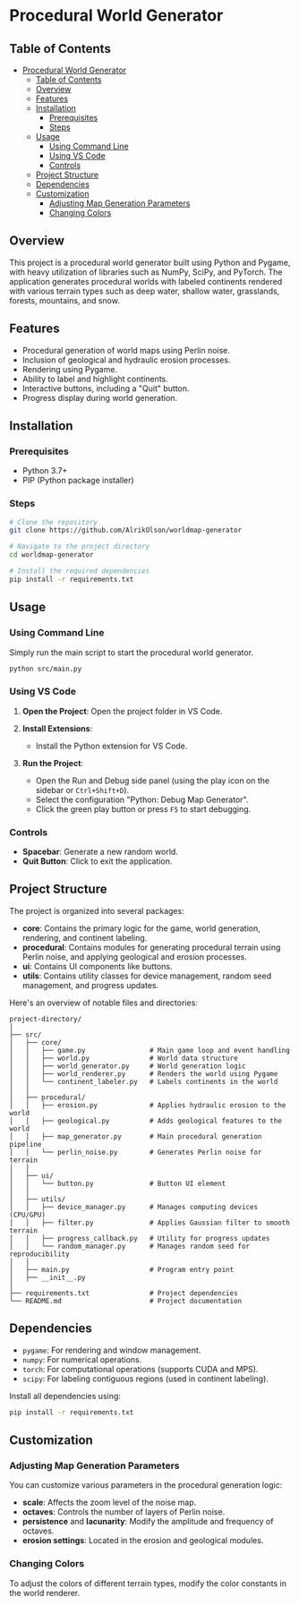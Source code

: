 # Procedural World Generator

## Table of Contents

- [Procedural World Generator](#procedural-world-generator)
  - [Table of Contents](#table-of-contents)
  - [Overview](#overview)
  - [Features](#features)
  - [Installation](#installation)
    - [Prerequisites](#prerequisites)
    - [Steps](#steps)
  - [Usage](#usage)
    - [Using Command Line](#using-command-line)
    - [Using VS Code](#using-vs-code)
    - [Controls](#controls)
  - [Project Structure](#project-structure)
  - [Dependencies](#dependencies)
  - [Customization](#customization)
    - [Adjusting Map Generation Parameters](#adjusting-map-generation-parameters)
    - [Changing Colors](#changing-colors)

## Overview

This project is a procedural world generator built using Python and Pygame, with heavy utilization of libraries such as NumPy, SciPy, and PyTorch. The application generates procedural worlds with labeled continents rendered with various terrain types such as deep water, shallow water, grasslands, forests, mountains, and snow.

## Features

- Procedural generation of world maps using Perlin noise.
- Inclusion of geological and hydraulic erosion processes.
- Rendering using Pygame.
- Ability to label and highlight continents.
- Interactive buttons, including a "Quit" button.
- Progress display during world generation.

## Installation

### Prerequisites

- Python 3.7+
- PIP (Python package installer)

### Steps

```sh
# Clone the repository
git clone https://github.com/AlrikOlson/worldmap-generator

# Navigate to the project directory
cd worldmap-generator

# Install the required dependencies
pip install -r requirements.txt
```

## Usage

### Using Command Line

Simply run the main script to start the procedural world generator.

```sh
python src/main.py
```

### Using VS Code

1. **Open the Project**: Open the project folder in VS Code.

2. **Install Extensions**:
   - Install the Python extension for VS Code.
  
3. **Run the Project**:
   - Open the Run and Debug side panel (using the play icon on the sidebar or `Ctrl+Shift+D`).
   - Select the configuration "Python: Debug Map Generator".
   - Click the green play button or press `F5` to start debugging.

### Controls

- **Spacebar**: Generate a new random world.
- **Quit Button**: Click to exit the application.

## Project Structure

The project is organized into several packages:

- **core**: Contains the primary logic for the game, world generation, rendering, and continent labeling.
- **procedural**: Contains modules for generating procedural terrain using Perlin noise, and applying geological and erosion processes.
- **ui**: Contains UI components like buttons.
- **utils**: Contains utility classes for device management, random seed management, and progress updates.

Here's an overview of notable files and directories:

```
project-directory/
│
├── src/
│   ├── core/
│   │   ├── game.py                # Main game loop and event handling
│   │   ├── world.py               # World data structure
│   │   ├── world_generator.py     # World generation logic
│   │   ├── world_renderer.py      # Renders the world using Pygame
│   │   └── continent_labeler.py   # Labels continents in the world
│   │
│   ├── procedural/
│   │   ├── erosion.py             # Applies hydraulic erosion to the world
│   │   ├── geological.py          # Adds geological features to the world
│   │   ├── map_generator.py       # Main procedural generation pipeline
│   │   └── perlin_noise.py        # Generates Perlin noise for terrain
│   │
│   ├── ui/
│   │   └── button.py              # Button UI element
│   │
│   ├── utils/
│   │   ├── device_manager.py      # Manages computing devices (CPU/GPU)
│   │   ├── filter.py              # Applies Gaussian filter to smooth terrain
│   │   ├── progress_callback.py   # Utility for progress updates
│   │   └── random_manager.py      # Manages random seed for reproducibility
│   │
│   ├── main.py                    # Program entry point
│   ├── __init__.py                
│
├── requirements.txt               # Project dependencies
└── README.md                      # Project documentation
```

## Dependencies

- `pygame`: For rendering and window management.
- `numpy`: For numerical operations.
- `torch`: For computational operations (supports CUDA and MPS).
- `scipy`: For labeling contiguous regions (used in continent labeling).

Install all dependencies using:
```sh
pip install -r requirements.txt
```

## Customization

### Adjusting Map Generation Parameters

You can customize various parameters in the procedural generation logic:

- **scale**: Affects the zoom level of the noise map.
- **octaves**: Controls the number of layers of Perlin noise.
- **persistence** and **lacunarity**: Modify the amplitude and frequency of octaves.
- **erosion settings**: Located in the erosion and geological modules.

### Changing Colors

To adjust the colors of different terrain types, modify the color constants in the world renderer.